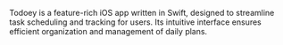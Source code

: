 Todoey is a feature-rich iOS app written in Swift, designed to streamline task scheduling and tracking for users. Its intuitive interface ensures
efficient organization and management of daily plans.
